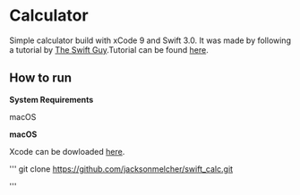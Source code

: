 Calculator
===

Simple calculator build with xCode 9 and Swift 3.0. It was made by following a tutorial by [The Swift Guy](https://www.youtube.com/channel/UC-d1NWv5IWtIkfH47ux4dWA).Tutorial can be found [here]( https://www.youtube.com/watch?v=AG2QDwmj64A).


How to run
----------

**System Requirements**

macOS

**macOS**

Xcode can be dowloaded [here](https://itunes.apple.com/us/app/xcode/id497799835?mt=12).

''' 
git clone https://github.com/jacksonmelcher/swift_calc.git 

'''


